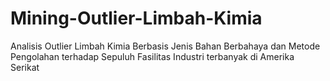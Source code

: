 # Mining-Outlier-Limbah-Kimia
Analisis Outlier Limbah Kimia Berbasis Jenis Bahan Berbahaya dan Metode Pengolahan terhadap Sepuluh Fasilitas Industri terbanyak di Amerika Serikat
